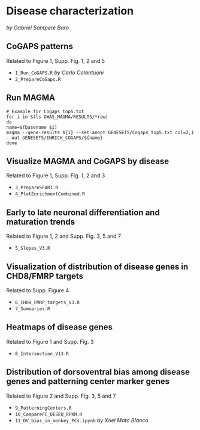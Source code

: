 # Disease characterization
_by Gabriel Santpere Baro_ 

## CoGAPS patterns  
Related to Figure 1, Supp. Fig. 1, 2 and 5  
- `1_Run_CoGAPS.R` _by Carlo Colantuoni_
- `2_PrepareCoGaps.R` 

## Run MAGMA
```{bash}
# Example for Cogaps_top5.txt
for i in $(ls GWAS_MAGMA/RESULTS/*raw)
do
name=$(basename $i)
magma --gene-results ${i} --set-annot GENESETS/Cogaps_top5.txt col=2,1 --out GENESETS/ENRICH_COGAPS/${name}
done
```

## Visualize MAGMA and CoGAPS by disease
Related to Figure 1, Supp. Fig. 1, 2 and 3  
- `3_PrepareSFARI.R`
- `4_PlotEnrichmentCombined.R`

## Early to late neuronal differentiation and maturation trends
Related to Figure 1, 2 and Supp. Fig. 3, 5 and 7  
- `5_Slopes_V3.R` 

## Visualization of distribution of disease genes in CHD8/FMRP targets
Related to Supp. Figure 4  
- `6_CHD8_FMRP_targets_V3.R`
- `7_Summaries.R`

## Heatmaps of disease genes
Related to Figure 1 and Supp. Fig. 3  
- `8_Intersection_V13.R` 

## Distribution of dorsoventral bias among disease genes and patterning center marker genes
Related to Figure 2 and Supp. Fig. 3, 5 and 7  
- `9_PatterningCenters.R`
- `10_CompareFC_DESEQ_RPKM.R`
- `11_DV_bias_in_monkey_PCs.ipynb` _by Xoel Mato Blanco_

